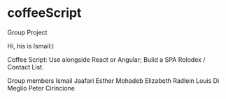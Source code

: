 # coffeeScript
Group Project

Hi, his is Ismail:)





Coffee Script: Use alongside React or Angular; Build a SPA Rolodex / Contact List.


Group members
Ismail Jaafari
Esther Mohadeb
Elizabeth Radlein
Louis Di Meglio
Peter Cirincione

